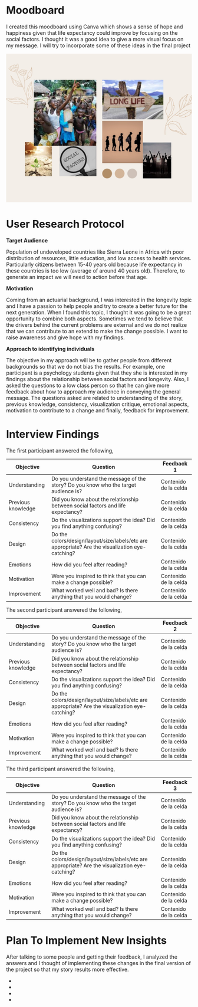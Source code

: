 # Moodboard

I created this moodboard using Canva which shows a sense of hope and happiness given that life expectancy could improve by focusing on the social factors. I thought it was a good idea to give a more visual focus on my message. I will try to incorporate some of these ideas in the final project

![Moodboard](Moodboard.jpg)

# User Research Protocol

**Target Audience**

Population of undeveloped countries like Sierra Leone in Africa with poor distribution of resources, little education, and low access to health services. Particularly citizens between 15-40 years old because life expectancy in these countries is too low (average of around 40 years old). Therefore, to generate an impact we will need to action before that age.

**Motivation**

Coming from an actuarial background, I was interested in the longevity topic and I have a passion to help people and try to create a better future for the next generation. When I found this topic, I thought it was going to be a great opportunity to combine both aspects. Sometimes we tend to believe that the drivers behind the current problems are external and we do not realize that we can contribute to an extend to make the change possible. I want to raise awareness and give hope with my findings.

**Approach to identifying individuals**

The objective in my approach will be to gather people from different backgrounds so that we do not bias the results. For example, one participant is a psychology students given that they she is interested in my findings about the relationship between social factors and longevity. Also, I asked the questions to a low class person so that he can give more feedback about how to approach my audience in conveying the general message. The questions asked are related to understanding of the story, previous knowledge, consistency, visualization critique, emotional aspects, motivation to contribute to a change and finally, feedback for improvement.

# Interview Findings

The first participant answered the following,

| Objective     | Question    | Feedback 1    |
| ------------- | ----------- | ------------- |
| Understanding  | Do you understand the message of the story? Do you know who the target audience is?  | Contenido de la celda  |
| Previous knowledge  | Did you know about the relationship between social factors and life expectancy?  | Contenido de la celda  |
| Consistency  | Do the visualizations support the idea? Did you find anything confusing?  | Contenido de la celda  |
| Design  | Do the colors/design/layout/size/labels/etc are appropriate? Are the visualization eye-catching?  | Contenido de la celda  |
| Emotions  | How did you feel after reading?   | Contenido de la celda  |
| Motivation  | Were you inspired to think that you can make a change possible?  | Contenido de la celda  |
| Improvement | What worked well and bad? Is there anything that you would change?  | Contenido de la celda  |

The second participant answered the following,

| Objective     | Question    | Feedback 2    |
| ------------- | ----------- | ------------- |
| Understanding  | Do you understand the message of the story? Do you know who the target audience is?  | Contenido de la celda  |
| Previous knowledge  | Did you know about the relationship between social factors and life expectancy?  | Contenido de la celda  |
| Consistency  | Do the visualizations support the idea? Did you find anything confusing?  | Contenido de la celda  |
| Design  | Do the colors/design/layout/size/labels/etc are appropriate? Are the visualization eye-catching?  | Contenido de la celda  |
| Emotions  | How did you feel after reading?   | Contenido de la celda  |
| Motivation  | Were you inspired to think that you can make a change possible?  | Contenido de la celda  |
| Improvement | What worked well and bad? Is there anything that you would change?  | Contenido de la celda  |

The third participant answered the following,

| Objective     | Question    | Feedback 3    |
| ------------- | ----------- | ------------- |
| Understanding  | Do you understand the message of the story? Do you know who the target audience is?  | Contenido de la celda  |
| Previous knowledge  | Did you know about the relationship between social factors and life expectancy?  | Contenido de la celda  |
| Consistency  | Do the visualizations support the idea? Did you find anything confusing?  | Contenido de la celda  |
| Design  | Do the colors/design/layout/size/labels/etc are appropriate? Are the visualization eye-catching?  | Contenido de la celda  |
| Emotions  | How did you feel after reading?   | Contenido de la celda  |
| Motivation  | Were you inspired to think that you can make a change possible?  | Contenido de la celda  |
| Improvement | What worked well and bad? Is there anything that you would change?  | Contenido de la celda  |

# Plan To Implement New Insights

After talking to some people and getting their feedback, I analyzed the answers and I thought of implementing these changes in the final version of the project so that my story results more effective.

-
-
-
-





